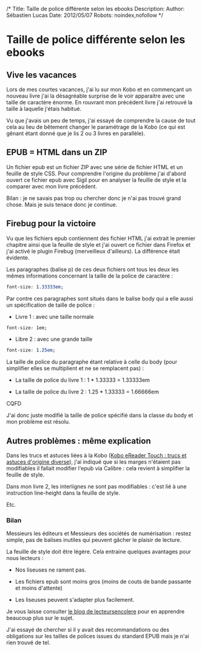 /*
Title: Taille de police différente selon les ebooks
Description: 
Author: Sébastien Lucas
Date: 2012/05/07
Robots: noindex,nofollow
*/
# Taille de police différente selon les ebooks

## Vive les vacances
Lors de mes courtes vacances, j'ai lu sur mon Kobo et en commençant un nouveau livre j'ai la désagréable surprise de le voir apparaitre avec une taille de caractère énorme. En rouvrant mon précédent livre j'ai retrouvé la taille à laquelle j'étais habitué.

Vu que j'avais un peu de temps, j'ai essayé de comprendre la cause de tout cela au lieu de bêtement changer le paramétrage de la Kobo (ce qui est gênant étant donné que je lis 2 ou 3 livres en parallèle).
## EPUB = HTML dans un ZIP

Un fichier epub est un fichier ZIP avec une série de fichier HTML et un feuille de style CSS. Pour comprendre l'origine du problème j'ai d'abord ouvert ce fichier epub avec Sigil pour en analyser la feuille de style et la comparer avec mon livre précédent.

Bilan : je ne savais pas trop ou chercher donc je n'ai pas trouvé grand chose. Mais je suis tenace donc je continue.
## Firebug pour la victoire

Vu que les fichiers epub contiennent des fichier HTML j'ai extrait le premier chapitre ainsi que la feuille de style et j'ai ouvert ce fichier dans Firefox et j'ai activé le plugin Firebug (merveilleux d'ailleurs). La différence était évidente.

Les paragraphes (balise p) de ces deux fichiers ont tous les deux les mêmes informations concernant la taille de la police de caractère :
```css
font-size: 1.33333em;
```

Par contre ces paragraphes sont situés dans le balise body qui a elle aussi un spécification de taille de police :

*	Livre 1 : avec une taille normale
```css
font-size: 1em;
```

*	Libre 2 : avec une grande taille
```css
font-size: 1.25em;
```

La taille de police du paragraphe étant relative à celle du body (pour simplifier elles se multiplient et ne se remplacent pas) :

*	La taille de police du livre 1 : 1 * 1.33333 = 1.33333em

*	La taille de police du livre 2 : 1.25 * 1.33333 = 1.66666em
  
CQFD

J'ai donc juste modifié la taille de police spécifié dans la classe du body et mon problème est résolu.
## Autres problèmes : même explication

Dans les trucs et astuces liées à la Kobo ([Kobo eReader Touch : trucs et astuces d'origine diverse](/blog/kobo-ereader-touch-5)), j'ai indiqué que si les marges n'étaient pas modifiables il fallait modifier l'epub via Calibre : cela revient à simplifier la feuille de style.

Dans mon livre 2, les interlignes ne sont pas modifiables : c'est lié à une instruction line-height dans la feuille de style.

Etc.
### Bilan

Messieurs les éditeurs et Messieurs des sociétés de numérisation : restez simple, pas de balises inutiles qui peuvent gâcher le plaisir de lecture.

La feuille de style doit être légère. Cela entraine quelques avantages pour nous lecteurs :

*	Nos liseuses ne rament pas.

*	Les fichiers epub sont moins gros (moins de couts de bande passante et moins d'attente)

*	Les liseuses peuvent s'adapter plus facilement.

Je vous laisse consulter [le blog de lecteursencolere](http://lecteursencolere.com/) pour en apprendre beaucoup plus sur le sujet.

J'ai essayé de chercher si il y avait des recommandations ou des obligations sur les tailles de polices issues du standard EPUB mais je n'ai rien trouvé de tel.
